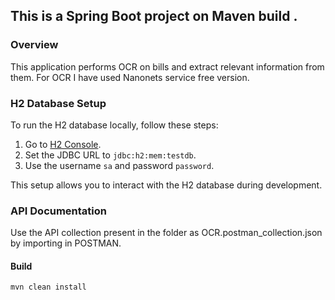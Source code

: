 
## This is a Spring Boot project on Maven build .

### Overview

This application performs OCR on bills and extract relevant information from them.
For OCR I have used Nanonets service free version.

### H2 Database Setup

To run the H2 database locally, follow these steps:

1. Go to [H2 Console](http://localhost:8080/h2-console).
2. Set the JDBC URL to `jdbc:h2:mem:testdb`.
3. Use the username `sa` and password `password`.

This setup allows you to interact with the H2 database during development.

### API Documentation
Use the API collection present in the folder as OCR.postman_collection.json by importing in POSTMAN.

#### Build
````markdown
mvn clean install

